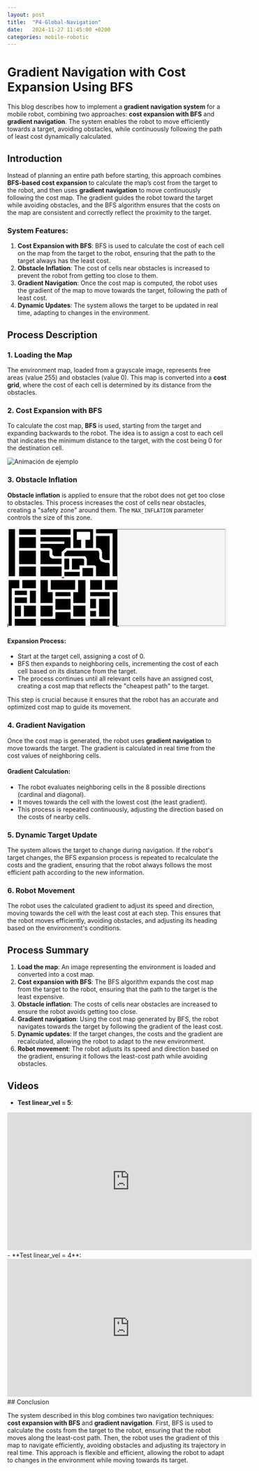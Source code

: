 ```yaml
---
layout: post
title:  "P4-Global-Navigation"
date:   2024-11-27 11:45:00 +0200
categories: mobile-robotic
---
```


# Gradient Navigation with Cost Expansion Using BFS

This blog describes how to implement a **gradient navigation system** for a mobile robot, combining two approaches: **cost expansion with BFS** and **gradient navigation**. The system enables the robot to move efficiently towards a target, avoiding obstacles, while continuously following the path of least cost dynamically calculated.

## Introduction

Instead of planning an entire path before starting, this approach combines **BFS-based cost expansion** to calculate the map’s cost from the target to the robot, and then uses **gradient navigation** to move continuously following the cost map. The gradient guides the robot toward the target while avoiding obstacles, and the BFS algorithm ensures that the costs on the map are consistent and correctly reflect the proximity to the target.

### System Features:

1. **Cost Expansion with BFS**: BFS is used to calculate the cost of each cell on the map from the target to the robot, ensuring that the path to the target always has the least cost.
2. **Obstacle Inflation**: The cost of cells near obstacles is increased to prevent the robot from getting too close to them.
3. **Gradient Navigation**: Once the cost map is computed, the robot uses the gradient of the map to move towards the target, following the path of least cost.
4. **Dynamic Updates**: The system allows the target to be updated in real time, adapting to changes in the environment.

## Process Description

### 1. Loading the Map

The environment map, loaded from a grayscale image, represents free areas (value 255) and obstacles (value 0). This map is converted into a **cost grid**, where the cost of each cell is determined by its distance from the obstacles.

### 2. Cost Expansion with BFS

To calculate the cost map, **BFS** is used, starting from the target and expanding backwards to the robot. The idea is to assign a cost to each cell that indicates the minimum distance to the target, with the cost being 0 for the destination cell.

![Animación de ejemplo](/assets/expansion.gif)

### 3. Obstacle Inflation

**Obstacle inflation** is applied to ensure that the robot does not get too close to obstacles. This process increases the cost of cells near obstacles, creating a "safety zone" around them. The `MAX_INFLATION` parameter controls the size of this zone.

![Animación de ejemplo](/assets/gif.gif)

#### Expansion Process:

- Start at the target cell, assigning a cost of 0.
- BFS then expands to neighboring cells, incrementing the cost of each cell based on its distance from the target.
- The process continues until all relevant cells have an assigned cost, creating a cost map that reflects the "cheapest path" to the target.

This step is crucial because it ensures that the robot has an accurate and optimized cost map to guide its movement.

### 4. Gradient Navigation

Once the cost map is generated, the robot uses **gradient navigation** to move towards the target. The gradient is calculated in real time from the cost values of neighboring cells.

#### Gradient Calculation:

- The robot evaluates neighboring cells in the 8 possible directions (cardinal and diagonal).
- It moves towards the cell with the lowest cost (the least gradient).
- This process is repeated continuously, adjusting the direction based on the costs of nearby cells.

### 5. Dynamic Target Update

The system allows the target to change during navigation. If the robot's target changes, the BFS expansion process is repeated to recalculate the costs and the gradient, ensuring that the robot always follows the most efficient path according to the new information.

### 6. Robot Movement

The robot uses the calculated gradient to adjust its speed and direction, moving towards the cell with the least cost at each step. This ensures that the robot moves efficiently, avoiding obstacles, and adjusting its heading based on the environment's conditions.

## Process Summary

1. **Load the map**: An image representing the environment is loaded and converted into a cost map.
2. **Cost expansion with BFS**: The BFS algorithm expands the cost map from the target to the robot, ensuring that the path to the target is the least expensive.
3. **Obstacle inflation**: The costs of cells near obstacles are increased to ensure the robot avoids getting too close.
4. **Gradient navigation**: Using the cost map generated by BFS, the robot navigates towards the target by following the gradient of the least cost.
5. **Dynamic updates**: If the target changes, the costs and the gradient are recalculated, allowing the robot to adapt to the new environment.
6. **Robot movement**: The robot adjusts its speed and direction based on the gradient, ensuring it follows the least-cost path while avoiding obstacles.

## Videos

- **Test linear_vel = 5**:
<div style="text-align: center;">
<iframe width="560" height="315" src="https://www.youtube.com/embed/zoonYI75uSU" frameborder="0" allowfullscreen></iframe>
</div>
- **Test linear_vel = 4**:
<div style="text-align: center;">
<iframe width="560" height="315" src="https://www.youtube.com/embed/jXq5Pm_AVuU" frameborder="0" allowfullscreen></iframe>
</div>
## Conclusion

The system described in this blog combines two navigation techniques: **cost expansion with BFS** and **gradient navigation**. First, BFS is used to calculate the costs from the target to the robot, ensuring that the robot moves along the least-cost path. Then, the robot uses the gradient of this map to navigate efficiently, avoiding obstacles and adjusting its trajectory in real time. This approach is flexible and efficient, allowing the robot to adapt to changes in the environment while moving towards its target.


